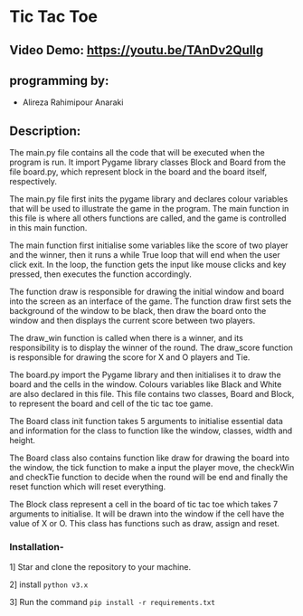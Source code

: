 # Tic Tac Toe

## Video Demo: https://youtu.be/TAnDv2Qullg

## programming by:

- Alireza Rahimipour Anaraki

## Description:

The main.py file contains all the code that will be executed when the program is run. It import Pygame library classes Block and Board from the file board.py, which represent block in the board and the board itself, respectively.

The main.py file first inits the pygame library and declares colour variables that will be used to illustrate the game in the program. The main function in this file is where all others functions are called, and the game is controlled in this main function.

The main function first initialise some variables like the score of two player and the winner, then it runs a while True loop that will end when the user click exit. In the loop, the function gets the input like mouse clicks and key pressed, then executes the function accordingly.

The function draw is responsible for drawing the initial window and board into the screen as an interface of the game. The function draw first sets the background of the window to be black, then draw the board onto the window and then displays the current score between two players.

The draw_win function is called when there is a winner, and its responsibility is to display the winner of the round. The draw_score function is responsible for drawing the score for X and O players and Tie.

The board.py import the Pygame library and then initialises it to draw the board and the cells in the window. Colours variables like Black and White are also declared in this file. This file contains two classes, Board and Block, to represent the board and cell of the tic tac toe game.

The Board class init function takes 5 arguments to initialise essential data and information for the class to function like the window, classes, width and height.

The Board class also contains function like draw for drawing the board into the window, the tick function to make a input the player move, the checkWin and checkTie function to decide when the round will be end and finally the reset function which will reset everything.

The Block class represent a cell in the board of tic tac toe which takes 7 arguments to initialise. It will be drawn into the window if the cell have the value of X or O. This class has functions such as draw, assign and reset.

### Installation-

1] Star and clone the repository to your machine.

2] install `python v3.x`

3] Run the command `pip install -r requirements.txt`